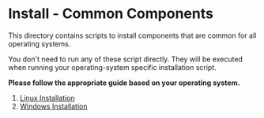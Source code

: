 # Install - Common Components

This directory contains scripts to install components that are common for all operating systems.

You don't need to run any of these script directly. They will be executed when running your operating-system specific installation script.

**Please follow the appropriate guide based on your operating system.**

1. [Linux Installation](../linux/install_linux.md)
2. [Windows Installation](../windows/install_windows.md)
